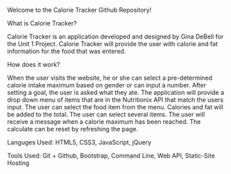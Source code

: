 Welcome to the Calorie Tracker Github Repository!

What is Calorie Tracker?

Calorie Tracker is an application developed and designed by Gina DeBell for the Unit 1 Project.  Calorie Tracker will provide the user with calorie and fat information for the food that was entered.

How does it work?

When the user visits the website, he or she can select a pre-determined calorie intake maximum based on gender or can input a number.  After setting a goal, the user is asked what they ate.  The application will provide a drop down menu of items that are in the Nutritionix API that match the users input.  The user can select the food item from the menu.  Calories and fat will be added to the total.  The user can select several items.  The user will receive a message when a calorie maximum has been reached.  The calculate can be reset by refreshing the page.

Languges Used: HTML5, CSS3, JavaScript, jQuery

Tools Used: Git + Github, Bootstrap, Command Line, Web API, Static-Site Hosting
     
